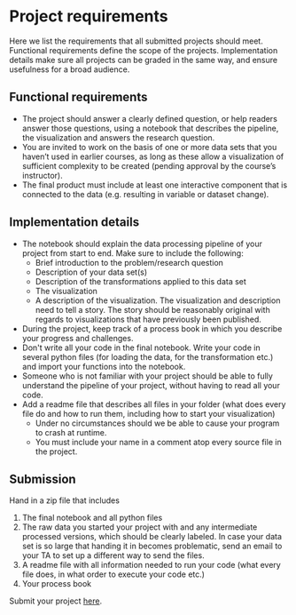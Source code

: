 # Project requirements

Here we list the requirements that all submitted projects should meet. Functional requirements define the scope of the projects. Implementation details make sure all projects can be graded in the same way, and ensure usefulness for a broad audience.

## Functional requirements

* The project should answer a clearly defined question, or help readers answer those questions, using a notebook that describes the pipeline, the visualization and answers the research question. 
* You are invited to work on the basis of one or more data sets that you haven’t used in earlier courses, as long as these allow a visualization of sufficient complexity to be created (pending approval by the course’s instructor).
* The final product must include at least one interactive component that is connected to the data (e.g. resulting in variable or dataset change).

<!-- Hier zou wel meer bij kunnen over de data pipeline. De eisen zijn nu vooral gericht op enkel de visualisatie. Ergens moet ook duidelijk worden hoe ze hun data hebben verzameld en getransformeerd etc.  -->

## Implementation details

* The notebook should explain the data processing pipeline of your project from start to end. Make sure to include the following:
    * Brief introduction to the problem/research question
    * Description of your data set(s)
    * Description of the transformations applied to this data set
    * The visualization 
    * A description of the visualization. The visualization and description need to tell a story. The story should be reasonably original with regards to visualizations that have previously been published.
* During the project, keep track of a process book in which you describe your progress and challenges.
* Don't write all your code in the final notebook. Write your code in several python files (for loading the data, for the transformation etc.) and import your functions into the notebook.
* Someone who is not familiar with your project should be able to fully understand the pipeline of your project, without having to read all your code. 
* Add a readme file that describes all files in your folder (what does every file do and how to run them, including how to start your visualization)
    * Under no circumstances should we be able to cause your program to crash at runtime.
    * You must include your name in a comment atop every source file in the project.


<!-- Misschien ook toestaan om in een jupyter notebook de uiteindelijke visualisatie te laten zien?  -->

## Submission

Hand in a zip file that includes 

1. The final notebook and all python files 
2. The raw data you started your project with and any intermediate processed versions, which should be clearly labeled. In case your data set is so large that handing it in becomes problematic, send an email to your TA to set up a different way to send the files.
3. A readme file with all information needed to run your code (what every file does, in what order to execute your code etc.)
4. Your process book

Submit your project [here](/project/submit).

